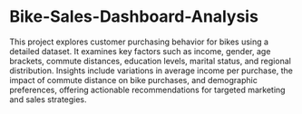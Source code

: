 # Bike-Sales-Dashboard-Analysis
This project explores customer purchasing behavior for bikes using a detailed dataset. It examines key factors such as income, gender, age brackets, commute distances, education levels, marital status, and regional distribution. Insights include variations in average income per purchase, the impact of commute distance on bike purchases, and demographic preferences, offering actionable recommendations for targeted marketing and sales strategies.
